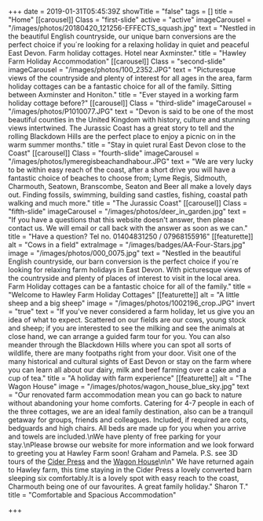 +++
date = 2019-01-31T05:45:39Z
showTitle = "false"
tags = []
title = "Home"
[[carousel]]
Class = "first-slide"
active = "active"
imageCarousel = "/images/photos/20180420_121256-EFFECTS_squash.jpg"
text = "Nestled in the beautiful English countryside, our unique barn conversions are the perfect choice if you´re looking for a relaxing holiday in quiet and peaceful East Devon. Farm holiday cottages.  Hotel near Axminster."
title = "Hawley Farm Holiday Accommodation"
[[carousel]]
Class = "second-slide"
imageCarousel = "/images/photos/100_2352.JPG"
text = "Picturesque views of the countryside and plenty of interest for all ages in the area, farm holiday cottages can be a fantastic choice for all of the family. Sitting between Axminster and Honiton."
title = "Ever stayed in a working farm holiday cottage before?"
[[carousel]]
Class = "third-slide"
imageCarousel = "/images/photos/P1010077.JPG"
text = "Devon is said to be one of the most beautiful counties in the United Kingdom with history, culture and stunning views intertwined. The Jurassic Coast has a great story to tell and the rolling Blackdown Hills are the perfect place to enjoy a picnic on in the warm summer months."
title = "Stay in quiet rural East Devon close to the Coast"
[[carousel]]
Class = "fourth-slide"
imageCarousel = "/images/photos/lymeregisbeachandhabour.JPG"
text = "We are very lucky to be within easy reach of the coast, after a short drive you will have a fantastic choice of beaches to choose from; Lyme Regis, Sidmouth, Charmouth, Seatown, Branscombe, Seaton and Beer all make a lovely days out. Finding fossils, swimming, building sand castles, fishing, coastal path walking and much more."
title = "The Jurassic Coast"
[[carousel]]
Class = "fifth-slide"
imageCarousel = "/images/photos/deer_in_garden.jpg"
text = "If you have a questions that this website doesn't answer, then please contact us. We will email or call back with the answer as soon as we can."
title = "Have a question? Tel no. 01404831250 / 07968155916"
[[featurette]]
alt = "Cows in a field"
extraImage = "/images/badges/AA-Four-Stars.jpg"
image = "/images/photos/000_0075.jpg"
text = "Nestled in the beautiful English countryside, our barn conversion is the perfect choice if you´re looking for relaxing farm holidays in East Devon. With picturesque views of the countryside and plenty of places of interest to visit in the local area. Farm Holiday cottages can be a fantastic choice for all of the family."
title = "Welcome to Hawley Farm Holiday Cottages"
[[featurette]]
alt = "A little sheep and a big sheep"
image = "/images/photos/1002196_crop.JPG"
invert = "true"
text = "If you've never considered a farm holiday, let us give you an idea of what to expect. Scattered on our fields are our cows, young stock and sheep; if you are interested to see the milking and see the animals at close hand, we can arrange a guided farm tour for you. You can also meander through the Blackdown Hills where you can spot all sorts of wildlife, there are many footpaths right from your door. Visit one of the many historical and cultural sights of East Devon or stay on the farm where you can learn all about our dairy, milk and beef farming over a cake and a cup of tea."
title = "A holiday with farm experience"
[[featurette]]
alt = "The Wagon House"
image = "/images/photos/wagon_house_blue_sky.jpg"
text = "Our  renovated farm accommodation mean you can go back to nature without abandoning your home comforts. Catering for 4-7 people in each of the three cottages, we are an ideal family destination, also can be a tranquil getaway for groups, friends and colleagues.  Included, if required are cots, bedguards and high chairs. All beds are made up for you when you arrive and towels are included.\nWe have plenty of free parking for your stay.\nPlease browse our website for more information and we look forward to greeting you at Hawley Farm soon! Graham and Pamela. P.S. see 3D tours of the [Cider Press](https://my.matterport.com/show/?m=PFyRT2X5moe) and the [Wagon House](https://my.matterport.com/show/?m=PsNbMG1tgPD)\n\n\" We have returned again to Hawley farm, this time staying in the Cider Press a lovely converted barn sleeping six comfortably.It is a lovely spot with easy reach to the coast, Charmouth being one of our favourites. A great family holiday.\"            Sharon T."
title = "Comfortable and Spacious Accommodation"

+++
>